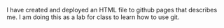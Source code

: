 I have created and deployed an HTML file to github pages that describes me. I am doing this as a lab for class to learn how to use git.